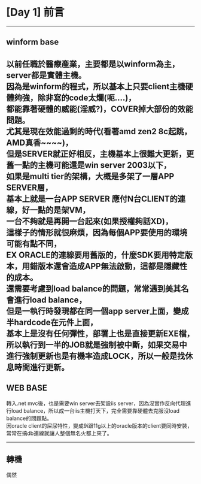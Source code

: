 # [Day 1] 前言
---
## winform base 
以前任職於醫療產業，主要都是以winform為主，server都是實體主機。\
因為是winform的程式，所以基本上只要client主機硬體夠強，除非寫的code太爛(呃....)，\
都能靠著硬體的威能(淫威?)，COVER掉大部份的效能問題。\
尤其是現在效能過剩的時代(看著amd zen2 8c起跳，AMD真香~~~~)，\
但是SERVER就正好相反，主機基本上很難大更新，更舊一點的主機可能還是win server 2003以下，\
如果是multi tier的架構，大概是多架了一層APP SERVER層，\
基本上就是一台APP SERVER 應付N台CLIENT的連線，好一點的是架VM，\
一台不夠就是再開一台起來(如果授權夠話XD)，\
這樣子的情形就很麻煩，因為每個APP要使用的環境可能有點不同，\
EX ORACLE的連線要用舊版的，什麼SDK要用特定版本，用錯版本還會造成APP無法啟動，這都是隱藏性的成本。\
還需要考慮到load balance的問題，常常遇到美其名會進行load balance，\
但是一執行時發現都在同一個app server上面，變成半hardcode在元件上面，\
基本上是沒有任何彈性，部署上也是直接更新EXE檔，所以執行到一半的JOB就是強制被中斷，如果交易中進行強制更新也是有機率造成LOCK，所以一般是找休息時間進行更新。
---
## WEB BASE
轉入.net mvc後，也是需要win server去架設iis server，因為沒實作反向代理進行load balance，所以成一台iis主機打天下，完全需要靠硬體去克服沒load balance的問題點。\
因oracle client的屎尿特性，變成9i跟11g以上的oracle版本的client要同時安裝，常常在搞db連線就讓人整個無名火都上來了。

---
## 轉機
偶然
